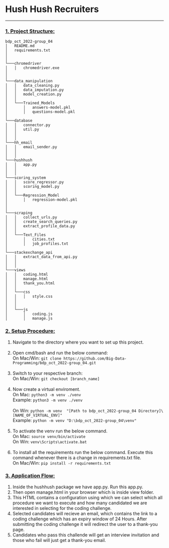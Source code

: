 # Hush Hush Recruiters

---

<h3><u>1. Project Structure:</u></h3>

```
bdp_oct_2022-group_04
│   README.md
│   requirements.txt    
│
│
└───chromedriver
│   │   chromedriver.exe
│   
│
└───data_manipulation
│   │   data_cleaning.py
│   │   data_imputation.py
│   │   model_creation.py
│   │
│   └───Trained_Models
│       │   answers-model.pkl
│       │   questions-model.pkl
│  
└───database
│   │   connector.py
│   │   util.py
│   │   
│   │
└───hh_email
│   │   email_sender.py
│   │   
│   │
└───hushhush
│   │   app.py
│   │   
│   │
└───scoring_system
│   │   score_regressor.py
│   │   scoring_model.py
│   │
│   └───Regression_Model
│       │   regression-model.pkl
│      
│   
└───scraping
│   │   collect_urls.py
│   │   create_search_queries.py
│   │   extract_profile_data.py
│   │
│   └───Text_Files
│       │   cities.txt
│       │   job_profiles.txt
│ 
└───stackexchange_api
│   │   extract_data_from_api.py
│   │   
│   │
└───views
│   │   coding.html
│   │   manage.html
│   │   thank_you.html
│   │
│   └───css
│   │   │   style.css
│   │   
│   │
│   └───js
│       │   coding.js
│       │   manage.js
```

<h3><u>2. Setup Procedure:</u></h3>

1. Navigate to the directory where you want to set up this project.
<br><br>
2. Open cmd/bash and run the below command:<br>
On Mac/Win: ``git clone https://github.com/Big-Data-Programming/bdp_oct_2022-group_04.git`` 
<br><br>
3. Switch to your respective branch:<br>
On Mac/Win: ``git checkout [branch_name]``
<br><br>
4. Now create a virtual enviroment. <br>
On Mac: ``python3 -m venv ./venv``<br>
Example: ``python3 -m venv ./venv``
<br><br>
On Win: ``python -m venv  "[Path to bdp_oct_2022-group_04 Directory]\[NAME_OF_VIRTUAL_ENV]"``<br>
Example: ``python -m venv "D:\bdp_oct_2022-group_04\venv"``
<br><br>
5. To activate the venv run the below command. <br>
On Mac: ``source venv/bin/activate`` <br>
On Win: ``venv\Scripts\activate.bat``
<br><br>
6. To install all the requirements run the below command. Execute this command whenever there is a change in requirements.txt file.<br>
On Mac/Win: ``pip install -r requirements.txt``

<h3><u>3. Application Flow:</u></h3>

1. Inside the hushhush package we have app.py. Run this app.py.
2. Then open manage.html in your browser which is inside view folder.
3. This HTML contains a configuration using which we can select which all procedure we want to execute and how many candidated we are interested in selecting for the coding challenge.
4. Selected candidates will recieve an email, which contains the link to a coding challenge which has an expiry window of 24 Hours. After submitting the coding challenge it will redirect the user to a thank-you page.
5. Candidates who pass this challende will get an interview invitation and those who fail will just get a thank-you email.
